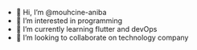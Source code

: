 - 👋 Hi, I’m @mouhcine-aniba
- 👀 I’m interested in programming
- 🌱 I’m currently learning flutter and devOps
- 💞️ I’m looking to collaborate on technology company

<!---
mouhcine-aniba/mouhcine-aniba is a ✨ special ✨ repository because its `README.md` (this file) appears on your GitHub profile.
You can click the Preview link to take a look at your changes.
--->
